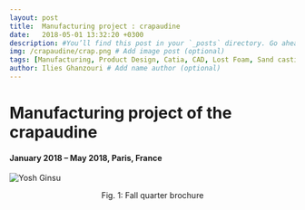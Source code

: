 ```yaml
---
layout: post
title:  Manufacturing project : crapaudine
date:   2018-05-01 13:32:20 +0300
description: #You’ll find this post in your `_posts` directory. Go ahead and edit it and re-build the site to see your changes. # Add post description (optional)
img: /crapaudine/crap.png # Add image post (optional)
tags: [Manufacturing, Product Design, Catia, CAD, Lost Foam, Sand casting, CNC, Milling, Lathe, CMM]
author: Ilies Ghanzouri # Add name author (optional)
---
```


# Manufacturing project of the crapaudine
#### January 2018 – May 2018, Paris, France

![Yosh Ginsu]({{site.baseurl}}/assets/img/crapaudine/crapaudine.jpg)
<center> Fig. 1: Fall quarter brochure </center>
